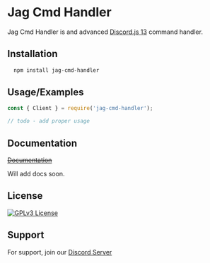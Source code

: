 
# Jag Cmd Handler

Jag Cmd Handler is and advanced [Discord.js 13](https://discord.js.org/) command handler. 


## Installation


```bash
  npm install jag-cmd-handler
```
    
## Usage/Examples

```javascript
const { Client } = require('jag-cmd-handler');

// todo - add proper usage
```

  
## Documentation

~~[Documentation](https://google.com)~~

Will add docs soon.

## License

[![GPLv3 License](https://img.shields.io/badge/License-GPL%20v3-green.svg)](https://opensource.org/licenses/)

  
## Support

For support, join our [Discord Server](https://discord.gg/fspzB3sSar)

  